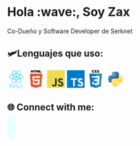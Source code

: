 <h1>Hola :wave:, Soy Zax</h1>
<p>Co-Dueño y Software Developer de Serknet</p>
<h2>🛩️Lenguajes que uso:</h2>
<p>
  <a target="_blank" href="https://raw.githubusercontent.com/devicons/devicon/master/icons/react/react-original-wordmark.svg" style="display: inline-block;">
    <img src="https://raw.githubusercontent.com/devicons/devicon/master/icons/react/react-original-wordmark.svg" alt="react" width="42" height="42" />
  </a>
  <a target="_blank" href="https://raw.githubusercontent.com/devicons/devicon/master/icons/html5/html5-original-wordmark.svg" style="display: inline-block;">
    <img src="https://raw.githubusercontent.com/devicons/devicon/master/icons/html5/html5-original-wordmark.svg" alt="html5" width="42" height="42" />
  </a>
  <a target="_blank" href="https://raw.githubusercontent.com/devicons/devicon/master/icons/javascript/javascript-original.svg" style="display: inline-block;">
    <img src="https://raw.githubusercontent.com/devicons/devicon/master/icons/javascript/javascript-original.svg" alt="javascript" width="42" height="42" />
  </a>
  <a target="_blank" href="https://raw.githubusercontent.com/devicons/devicon/master/icons/typescript/typescript-original.svg" style="display: inline-block;">
    <img src="https://raw.githubusercontent.com/devicons/devicon/master/icons/typescript/typescript-original.svg" alt="typescript" width="42" height="42" />
  </a>
  <a target="_blank" href="https://raw.githubusercontent.com/devicons/devicon/master/icons/css3/css3-original-wordmark.svg" style="display: inline-block;">
    <img src="https://raw.githubusercontent.com/devicons/devicon/master/icons/css3/css3-original-wordmark.svg" alt="css3" width="42" height="42" />
  </a>
  <a target="_blank" href="https://raw.githubusercontent.com/devicons/devicon/master/icons/python/python-original.svg" style="display: inline-block;">
    <img src="https://raw.githubusercontent.com/devicons/devicon/master/icons/python/python-original.svg" alt="python" width="42" height="42" />
  </a>
</p>

<!-- Incluye Font Awesome en tu HTML -->
<link rel="stylesheet" href="https://cdnjs.cloudflare.com/ajax/libs/font-awesome/6.5.0/css/all.min.css">

<h2>🌐 Connect with me:</h2>
<div style="display: flex; gap: 15px; align-items: center; margin-top: 10px;">
  <a href="https://codepen.io" target="_blank" style="color: #000; font-size: 28px;">
    <i class="fab fa-codepen" style="background: #e6ffff; padding: 10px; border-radius: 15px;"></i>
  </a>
  <a href="https://twitter.com/serknetpr" target="_blank" style="color: #1DA1F2; font-size: 28px;">
    <i class="fab fa-twitter"></i>
  </a>
  <a href="https://www.instagram.com/y.svlzrrr_" target="_blank" style="color: #E1306C; font-size: 28px;">
    <i class="fab fa-instagram"></i>
  </a>
  <a href="https://www.youtube.com/@serknet" target="_blank" style="color: #FF0000; font-size: 28px;">
    <i class="fab fa-youtube"></i>
  </a>
  <a href="https://discord.com" target="_blank" style="color: #5865F2; font-size: 28px;">
    <i class="fab fa-discord"></i>
  </a>
</div>

